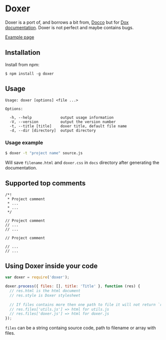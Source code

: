 # Doxer

Doxer is a port of, and borrows a bit from, [Docco](https://github.com/jashkenas/docco) but for [Dox documentation](https://github.com/visionmedia/dox).
Doxer is not perfect and maybe contains bugs.

[Example page](http://frozzare.github.com/doxer/)

## Installation

Install from npm:

```
$ npm install -g doxer
```

## Usage

```
Usage: doxer [options] <file ...>

Options:

  -h, --help             output usage information
  -V, --version          output the version number
  -t, --title [title]    doxer title, default file name
  -d, --dir [directory]  output directory

```

### Usage example

```sh
$ doxer -t "project name" source.js
```

Will save `filename.html` and `doxer.css` in `docs` directory after generating the documentation.

## Supported top comments

```
/*!
 * Project comment
 * ...
 * ... 
 */
 
// Project comment
// ...
// ...

// Project comment

// ...
// ...
```

## Using Doxer inside your code

```javascript
var doxer = require('doxer');

doxer.process({ files: [], title: 'Title' }, function (res) {
  // res.html is the html document
  // res.style is Doxer stylesheet
  
  // If files contains more then one path to file it will not return `res.html`, instead it will return `res.files`.
  // res.files['utils.js'] => html for utils.js
  // res.files['doxer.js'] => html for doxer.js 
});
```

`files` can be a string containg source code, path to filename or array with files.